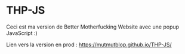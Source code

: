 # THP-JS

Ceci est ma version de Better Motherfucking Website avec une popup JavaScript :)

Lien vers la version en prod : https://mutmutblop.github.io/THP-JS/
